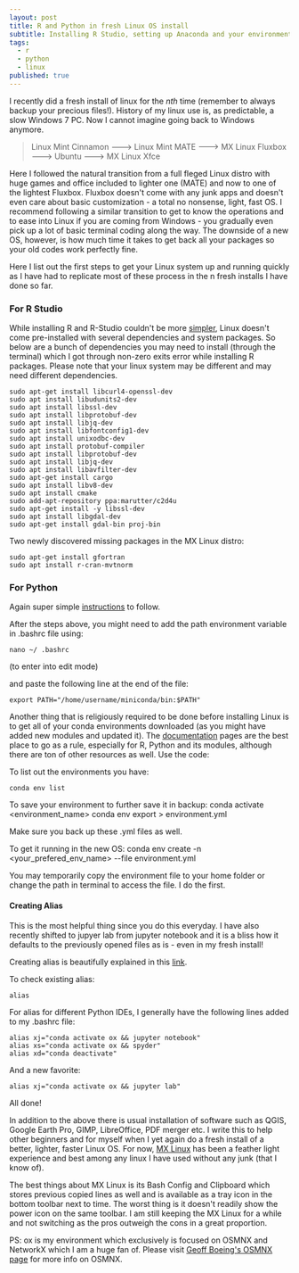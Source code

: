 ```yaml
---
layout: post
title: R and Python in fresh Linux OS install
subtitle: Installing R Studio, setting up Anaconda and your environments in a fresh Linux install.
tags:
  - r
  - python
  - linux
published: true
---
```


[//]: # (cover-img: /assets/img/path.jpg)
[//]: # (share-img: /assets/img/path.jpg)
[//]: # (thumbnail-img: /assets/img/thumb.png)

I recently did a fresh install of linux for the _nth_ time (remember to always backup your precious files!). History of my linux use is, as predictable, a slow Windows 7 PC. Now I cannot imagine going back to Windows anymore.


> Linux Mint Cinnamon ---> Linux Mint MATE ---> MX Linux Fluxbox ---> Ubuntu ---> MX Linux Xfce


Here I followed the natural transition from a full fleged Linux distro with huge games and office included to lighter one (MATE) and now to one of the lightest Fluxbox. Fluxbox doesn't come with any junk apps and doesn't even care about basic customization - a total no nonsense, light, fast OS. I recommend following a similar transition to get to know the operations and to ease into Linux if you are coming from Windows - you gradually even pick up a lot of basic terminal coding along the way. The downside of a new OS, however, is how much time it takes to get back all your packages so your old codes work perfectly fine.


Here I list out the first steps to get your Linux system up and running quickly as I have had to replicate most of these process in the n fresh installs I have done so far. 

### For R Studio

While installing R and R-Studio couldn't be more [simpler](https://www.rstudio.com/products/rstudio/download-server/debian-ubuntu/), Linux doesn't come pre-installed with several dependencies and system packages. So below are a bunch of dependencies you may need to install (through the terminal) which I got through non-zero exits error while installing R packages. Please note that your linux system may be different and may need different dependencies.

    sudo apt-get install libcurl4-openssl-dev
    sudo apt install libudunits2-dev
    sudo apt install libssl-dev
    sudo apt install libprotobuf-dev
    sudo apt install libjq-dev
    sudo apt install libfontconfig1-dev
    sudo apt install unixodbc-dev
    sudo apt install protobuf-compiler
    sudo apt install libprotobuf-dev
    sudo apt install libjq-dev
    sudo apt install libavfilter-dev
    sudo apt-get install cargo
    sudo apt install libv8-dev
    sudo apt install cmake
    sudo add-apt-repository ppa:marutter/c2d4u
    sudo apt-get install -y libssl-dev
    sudo apt install libgdal-dev
    sudo apt-get install gdal-bin proj-bin

Two newly discovered missing packages in the MX Linux distro:

    sudo apt-get install gfortran
    sudo apt install r-cran-mvtnorm

### For Python

Again super simple [instructions](https://docs.anaconda.com/anaconda/install/linux/) to follow. 

After the steps above, you might need to add the path environment variable in .bashrc file using:

    nano ~/ .bashrc 

(to enter into edit mode)

and paste the following line at the end of the file: 

    export PATH="/home/username/miniconda/bin:$PATH"


Another thing that is religiously required to be done before installing Linux is to get all of your conda environments downloaded (as you might have added new modules and updated it). The [documentation](https://docs.conda.io/projects/conda/en/latest/user-guide/tasks/manage-environments.html) pages are the best place to go as a rule, especially for R, Python and its modules, although there are ton of other resources as well. Use the code:

To list out the environments you have: 

    conda env list


To save your environment to further save it in backup:
    conda activate <environment_name>
    conda env export > environment.yml


Make sure you back up these .yml files as well.

To get it running in the new OS: 
    conda env create -n <your_prefered_env_name> --file environment.yml

You may temporarily copy the environment file to your home folder or change the path in terminal to access the file. I do the first. 


#### Creating Alias 

This is the most helpful thing since you do this everyday. I have also recently shifted to jupyer lab from jupyter notebook and it is a bliss how it defaults to the previously opened files as is - even in my fresh install! 

Creating alias is beautifully explained in this [link](https://www.tecmint.com/create-alias-in-linux/). 

To check existing alias:

    alias 

For alias for different Python IDEs, I generally have the following lines added to my .bashrc file:

    alias xj="conda activate ox && jupyter notebook"
    alias xs="conda activate ox && spyder"
    alias xd="conda deactivate"

And a new favorite:

    alias xj="conda activate ox && jupyter lab"

All done! 

In addition to the above there is usual installation of software such as QGIS, Google Earth Pro, GIMP, LibreOffice, PDF merger etc. I write this to help other beginners and for myself when I yet again do a fresh install of a better, lighter, faster Linux OS. For now, [MX Linux](https://mxlinux.org/) has been a feather light experience and best among any linux I have used without any junk (that I know of). 

The best things about MX Linux is its Bash Config and Clipboard which stores previous copied lines as well and is available as a tray icon in the bottom toolbar next to time. The worst thing is it doesn't readily show the power icon on the same toolbar. I am still keeping the MX Linux for a while and not switching as the pros outweigh the cons in a great proportion.  

PS: ox is my environment which exclusively is focused on OSMNX and NetworkX which I am a huge fan of. Please visit [Geoff Boeing's OSMNX page](https://geoffboeing.com/tag/osmnx/) for more info on OSMNX.

